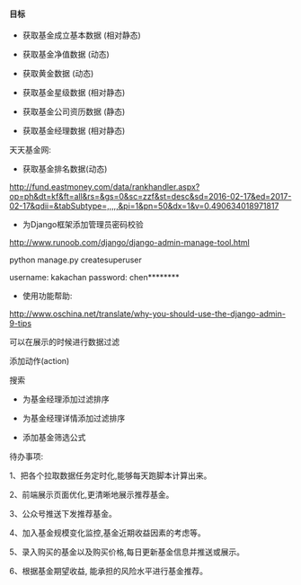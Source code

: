 #### 目标

- 获取基金成立基本数据 (相对静态)

- 获取基金净值数据 (动态)

- 获取黄金数据 (动态)

- 获取基金星级数据 (相对静态)

- 获取基金公司资历数据 (静态)

- 获取基金经理数据 (相对静态)

天天基金网:
- 获取基金排名数据(动态)

http://fund.eastmoney.com/data/rankhandler.aspx?op=ph&dt=kf&ft=all&rs=&gs=0&sc=zzf&st=desc&sd=2016-02-17&ed=2017-02-17&qdii=&tabSubtype=,,,,,&pi=1&pn=50&dx=1&v=0.490634018971817

- 为Django框架添加管理员密码校验

http://www.runoob.com/django/django-admin-manage-tool.html

python manage.py createsuperuser

username: kakachan
password: chen********

- 使用功能帮助:

http://www.oschina.net/translate/why-you-should-use-the-django-admin-9-tips

可以在展示的时候进行数据过滤

添加动作(action)

搜索

- 为基金经理添加过滤排序

- 为基金经理详情添加过滤排序

- 添加基金筛选公式


待办事项:

1、把各个拉取数据任务定时化,能够每天跑脚本计算出来。

2、前端展示页面优化,更清晰地展示推荐基金。

3、公众号推送下发推荐基金。

4、加入基金规模变化监控,基金近期收益因素的考虑等。

5、录入购买的基金以及购买价格,每日更新基金信息并推送或展示。

6、根据基金期望收益, 能承担的风险水平进行基金推荐。
